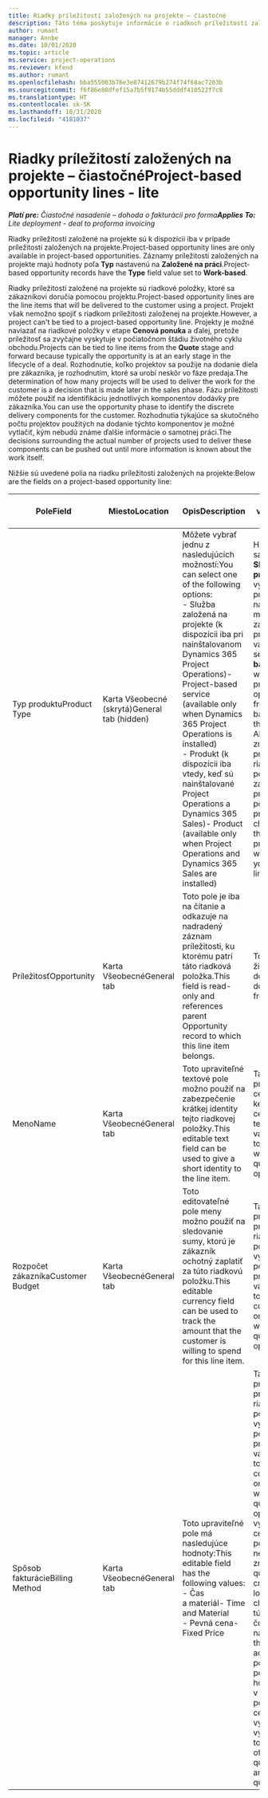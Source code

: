 ```yaml
---
title: Riadky príležitostí založených na projekte – čiastočné
description: Táto téma poskytuje informácie o riadkoch príležitostí založených na projekte. (Pro)
author: rumant
manager: Annbe
ms.date: 10/01/2020
ms.topic: article
ms.service: project-operations
ms.reviewer: kfend
ms.author: rumant
ms.openlocfilehash: bba555003b76e3e87412679b274f74f68ac7203b
ms.sourcegitcommit: f6f86e80dfef15a7b5f9174b55dddf410522f7c8
ms.translationtype: HT
ms.contentlocale: sk-SK
ms.lasthandoff: 10/31/2020
ms.locfileid: "4181037"
---
```

# <a name="project-based-opportunity-lines---lite"></a><span data-ttu-id="a6d2e-104">Riadky príležitostí založených na projekte – čiastočné</span><span class="sxs-lookup"><span data-stu-id="a6d2e-104">Project-based opportunity lines - lite</span></span>

<span data-ttu-id="a6d2e-105">_**Platí pre:** Čiastočné nasadenie – dohoda o fakturácii pro forma_</span><span class="sxs-lookup"><span data-stu-id="a6d2e-105">_**Applies To:** Lite deployment - deal to proforma invoicing_</span></span>

<span data-ttu-id="a6d2e-106">Riadky príležitostí založené na projekte sú k dispozícii iba v prípade príležitostí založených na projekte.</span><span class="sxs-lookup"><span data-stu-id="a6d2e-106">Project-based opportunity lines are only available in project-based opportunities.</span></span> <span data-ttu-id="a6d2e-107">Záznamy príležitostí založených na projekte majú hodnoty poľa **Typ** nastavenú na **Založené na práci**.</span><span class="sxs-lookup"><span data-stu-id="a6d2e-107">Project-based opportunity records have the **Type** field value set to **Work-based**.</span></span>

<span data-ttu-id="a6d2e-108">Riadky príležitostí založené na projekte sú riadkové položky, ktoré sa zákazníkovi doručia pomocou projektu.</span><span class="sxs-lookup"><span data-stu-id="a6d2e-108">Project-based opportunity lines are the line items that will be delivered to the customer using a project.</span></span> <span data-ttu-id="a6d2e-109">Projekt však nemožno spojiť s riadkom príležitosti založenej na projekte.</span><span class="sxs-lookup"><span data-stu-id="a6d2e-109">However, a project can't be tied to a project-based opportunity line.</span></span> <span data-ttu-id="a6d2e-110">Projekty je možné naviazať na riadkové položky v etape **Cenová ponuka** a ďalej, pretože príležitosť sa zvyčajne vyskytuje v počiatočnom štádiu životného cyklu obchodu.</span><span class="sxs-lookup"><span data-stu-id="a6d2e-110">Projects can be tied to line items from the **Quote** stage and forward because typically the opportunity is at an early stage in the lifecycle of a deal.</span></span> <span data-ttu-id="a6d2e-111">Rozhodnutie, koľko projektov sa použije na dodanie diela pre zákazníka, je rozhodnutím, ktoré sa urobí neskôr vo fáze predaja.</span><span class="sxs-lookup"><span data-stu-id="a6d2e-111">The determination of how many projects will be used to deliver the work for the customer is a decision that is made later in the sales phase.</span></span> <span data-ttu-id="a6d2e-112">Fázu príležitosti môžete použiť na identifikáciu jednotlivých komponentov dodávky pre zákazníka.</span><span class="sxs-lookup"><span data-stu-id="a6d2e-112">You can use the opportunity phase to identify the discrete delivery components for the customer.</span></span> <span data-ttu-id="a6d2e-113">Rozhodnutia týkajúce sa skutočného počtu projektov použitých na dodanie týchto komponentov je možné vytlačiť, kým nebudú známe ďalšie informácie o samotnej práci.</span><span class="sxs-lookup"><span data-stu-id="a6d2e-113">The decisions surrounding the actual number of projects used to deliver these components can be pushed out until more information is known about the work itself.</span></span>

<span data-ttu-id="a6d2e-114">Nižšie sú uvedené polia na riadku príležitostí založených na projekte:</span><span class="sxs-lookup"><span data-stu-id="a6d2e-114">Below are the fields on a project-based opportunity line:</span></span>

| <span data-ttu-id="a6d2e-115">**Pole**</span><span class="sxs-lookup"><span data-stu-id="a6d2e-115">**Field**</span></span> | <span data-ttu-id="a6d2e-116">**Miesto**</span><span class="sxs-lookup"><span data-stu-id="a6d2e-116">**Location**</span></span> | <span data-ttu-id="a6d2e-117">**Opis**</span><span class="sxs-lookup"><span data-stu-id="a6d2e-117">**Description**</span></span> | <span data-ttu-id="a6d2e-118">**Nadväzujúci vplyv**</span><span class="sxs-lookup"><span data-stu-id="a6d2e-118">**Downstream impact**</span></span> |
| --- | --- | --- | --- |
| <span data-ttu-id="a6d2e-119">Typ produktu</span><span class="sxs-lookup"><span data-stu-id="a6d2e-119">Product Type</span></span> | <span data-ttu-id="a6d2e-120">Karta Všeobecné (skrytá)</span><span class="sxs-lookup"><span data-stu-id="a6d2e-120">General tab (hidden)</span></span> | <span data-ttu-id="a6d2e-121">Môžete vybrať jednu z nasledujúcich možností:</span><span class="sxs-lookup"><span data-stu-id="a6d2e-121">You can select one of the following options:</span></span></br><span data-ttu-id="a6d2e-122">- Služba založená na projekte (k dispozícii iba pri nainštalovanom Dynamics 365 Project Operations)</span><span class="sxs-lookup"><span data-stu-id="a6d2e-122">- Project-based service (available only when Dynamics 365 Project Operations is installed)</span></span></br><span data-ttu-id="a6d2e-123">- Produkt (k dispozícii iba vtedy, keď sú nainštalované Project Operations a Dynamics 365 Sales)</span><span class="sxs-lookup"><span data-stu-id="a6d2e-123">- Product (available only when Project Operations and Dynamics 365 Sales are installed)</span></span> | <span data-ttu-id="a6d2e-124">Hodnota tohto poľa sa nastaví na **Služba založená na projekte**, keď vytvoríte riadok príležitosti založenej na projekte z mriežky riadkov na základe projektu v príležitosti.</span><span class="sxs-lookup"><span data-stu-id="a6d2e-124">The value of this field is set to **Project-based service** when you create a project-based opportunity line from the project-based lines grid on the Opportunity.</span></span> <br> <span data-ttu-id="a6d2e-125">Ak túto hodnotu zmeníte alebo prepíšete, vo vašich riadkových položkách založených na projekte nebude povolená funkčnosť projektu.</span><span class="sxs-lookup"><span data-stu-id="a6d2e-125">If you change or override this value, the project functionality won't be enabled on your project-based line items.</span></span> |
| <span data-ttu-id="a6d2e-126">Príležitosť</span><span class="sxs-lookup"><span data-stu-id="a6d2e-126">Opportunity</span></span> | <span data-ttu-id="a6d2e-127">Karta Všeobecné</span><span class="sxs-lookup"><span data-stu-id="a6d2e-127">General tab</span></span> | <span data-ttu-id="a6d2e-128">Toto pole je iba na čítanie a odkazuje na nadradený záznam príležitosti, ku ktorému patrí táto riadková položka.</span><span class="sxs-lookup"><span data-stu-id="a6d2e-128">This field is read-only and references parent Opportunity record to which this line item belongs.</span></span> | <span data-ttu-id="a6d2e-129">Toto pole nemá žiadny následný dopad.</span><span class="sxs-lookup"><span data-stu-id="a6d2e-129">There is no downstream impact from this field.</span></span> |
| <span data-ttu-id="a6d2e-130">Meno</span><span class="sxs-lookup"><span data-stu-id="a6d2e-130">Name</span></span> | <span data-ttu-id="a6d2e-131">Karta Všeobecné</span><span class="sxs-lookup"><span data-stu-id="a6d2e-131">General tab</span></span> | <span data-ttu-id="a6d2e-132">Toto upraviteľné textové pole možno použiť na zabezpečenie krátkej identity tejto riadkovej položky.</span><span class="sxs-lookup"><span data-stu-id="a6d2e-132">This editable text field can be used to give a short identity to the line item.</span></span> | <span data-ttu-id="a6d2e-133">Táto hodnota sa prenesie do riadka cenovej ponuky, keď vytvoríte cenovú ponuku z tejto príležitosti.</span><span class="sxs-lookup"><span data-stu-id="a6d2e-133">This value is carried over to the quote line when you create a quote from this opportunity.</span></span> |
| <span data-ttu-id="a6d2e-134">Rozpočet zákazníka</span><span class="sxs-lookup"><span data-stu-id="a6d2e-134">Customer Budget</span></span> | <span data-ttu-id="a6d2e-135">Karta Všeobecné</span><span class="sxs-lookup"><span data-stu-id="a6d2e-135">General tab</span></span> | <span data-ttu-id="a6d2e-136">Toto editovateľné pole meny možno použiť na sledovanie sumy, ktorú je zákazník ochotný zaplatiť za túto riadkovú položku.</span><span class="sxs-lookup"><span data-stu-id="a6d2e-136">This editable currency field can be used to track the amount that the customer is willing to spend for this line item.</span></span> | <span data-ttu-id="a6d2e-137">Táto hodnota sa prenesie do príslušného poľa pre riadok cenovej ponuky, keď vytvoríte cenovú ponuku z tejto príležitosti.</span><span class="sxs-lookup"><span data-stu-id="a6d2e-137">This value is carried over to the corresponding field on the quote line when you create a quote from this opportunity.</span></span> |
| <span data-ttu-id="a6d2e-138">Spôsob fakturácie</span><span class="sxs-lookup"><span data-stu-id="a6d2e-138">Billing Method</span></span> | <span data-ttu-id="a6d2e-139">Karta Všeobecné</span><span class="sxs-lookup"><span data-stu-id="a6d2e-139">General tab</span></span> | <span data-ttu-id="a6d2e-140">Toto upraviteľné pole má nasledujúce hodnoty:</span><span class="sxs-lookup"><span data-stu-id="a6d2e-140">This editable field has the following values:</span></span></br><span data-ttu-id="a6d2e-141">- Čas a materiál</span><span class="sxs-lookup"><span data-stu-id="a6d2e-141">- Time and Material</span></span></br><span data-ttu-id="a6d2e-142">- Pevná cena</span><span class="sxs-lookup"><span data-stu-id="a6d2e-142">- Fixed Price</span></span> | <span data-ttu-id="a6d2e-143">Táto hodnota sa prenesie do príslušného poľa pre riadok cenovej ponuky, keď vytvoríte cenovú ponuku z tejto príležitosti.</span><span class="sxs-lookup"><span data-stu-id="a6d2e-143">This value is carried over to the corresponding field on the quote line when you create a quote from this opportunity.</span></span> <span data-ttu-id="a6d2e-144">Po vytvorení riadka cenovej ponuky je pole uzamknuté a nemožno ho zmeniť.</span><span class="sxs-lookup"><span data-stu-id="a6d2e-144">After the quote line is created, the field is locked and can't be changed.</span></span> <span data-ttu-id="a6d2e-145">Priraďte túto hodnotu poľa čo najpresnejšie.</span><span class="sxs-lookup"><span data-stu-id="a6d2e-145">Assign this field value as accurately as possible.</span></span> <span data-ttu-id="a6d2e-146">Ak potrebujete zmeniť hodnotu tohto poľa v riadku cenovej ponuky, riadok cenovej ponuky vymažte a znova vytvorte.</span><span class="sxs-lookup"><span data-stu-id="a6d2e-146">If you need to change the value of this field on the quote line, delete and re-create the quote line.</span></span> |
